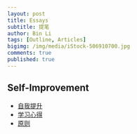 ```yaml
---
layout: post
title: Essays
subtitle: 提笔
author: Bin Li
tags: [Outline, Articles]
bigimg: /img/media/iStock-506910700.jpg
comments: true
published: true
---
```


## Self-Improvement
* [自我提升](https://binlidaily.github.io/2019-04-19-self-improvement/)
* [学习心得](https://binlidaily.github.io/2018-08-28-learning-tricks/)
* [原则](https://binlidaily.github.io/2019-04-19-principles/)
